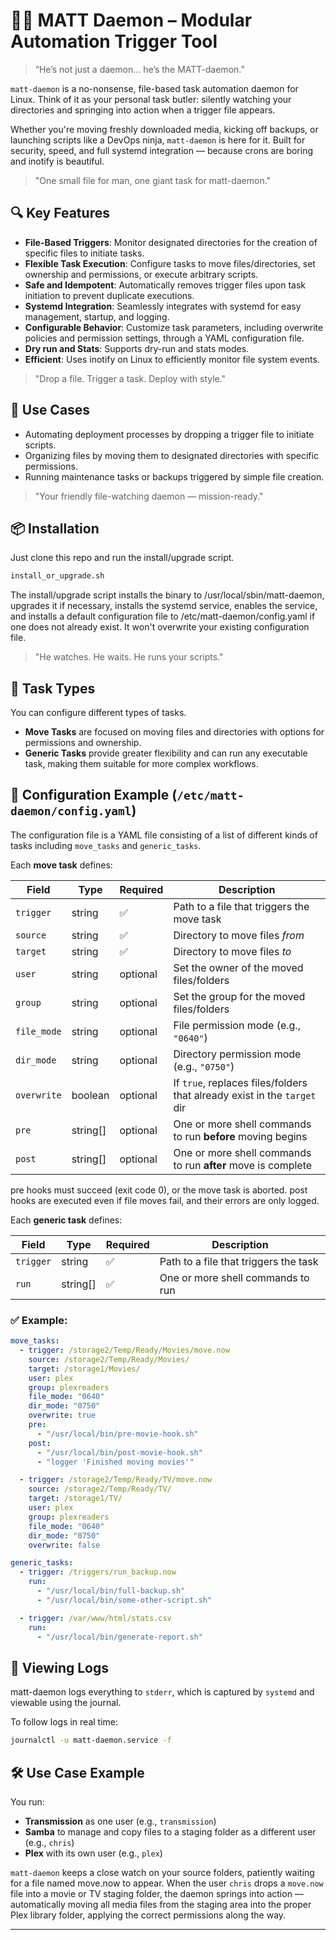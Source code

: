 # 🧙‍♂️ MATT Daemon – Modular Automation Trigger Tool

> “He’s not just a daemon… he’s the MATT-daemon.”

`matt-daemon` is a no-nonsense, file-based task automation daemon for Linux. Think of it as your personal task butler: silently watching your directories and springing into action when a trigger file appears.

Whether you're moving freshly downloaded media, kicking off backups, or launching scripts like a DevOps ninja, `matt-daemon` is here for it. Built for security, speed, and full systemd integration — because crons are boring and inotify is beautiful.
 
> "One small file for man, one giant task for matt-daemon."

## 🔍 Key Features

- **File-Based Triggers**: Monitor designated directories for the creation of specific files to initiate tasks.
- **Flexible Task Execution**: Configure tasks to move files/directories, set ownership and permissions, or execute arbitrary scripts.
- **Safe and Idempotent**: Automatically removes trigger files upon task initiation to prevent duplicate executions.
- **Systemd Integration**: Seamlessly integrates with systemd for easy management, startup, and logging.
- **Configurable Behavior**: Customize task parameters, including overwrite policies and permission settings, through a YAML configuration file.
- **Dry run and Stats**: Supports dry-run and stats modes.
- **Efficient**: Uses inotify on Linux to efficiently monitor file system events.

> "Drop a file. Trigger a task. Deploy with style."

## 🚀 Use Cases

- Automating deployment processes by dropping a trigger file to initiate scripts.
- Organizing files by moving them to designated directories with specific permissions.
- Running maintenance tasks or backups triggered by simple file creation.

> "Your friendly file-watching daemon — mission-ready."

## 📦 Installation

Just clone this repo and run the install/upgrade script.

```bash
install_or_upgrade.sh
```

The install/upgrade script installs the binary to /usr/local/sbin/matt-daemon, upgrades it if necessary, installs the systemd service, enables the service, and installs a default configuration file to /etc/matt-daemon/config.yaml if one does not already exist. It won't overwrite your existing configuration file.

> "He watches. He waits. He runs your scripts."

## 🎯 Task Types

You can configure different types of tasks.

- **Move Tasks** are focused on moving files and directories with options for permissions and ownership.
- **Generic Tasks** provide greater flexibility and can run any executable task, making them suitable for more complex workflows.

## 🧾 Configuration Example (`/etc/matt-daemon/config.yaml`)

The configuration file is a YAML file consisting of a list of different kinds of tasks including `move_tasks` and `generic_tasks`.

Each **move task** defines:

| Field       | Type       | Required | Description                                                                |
|-------------|------------|----------|----------------------------------------------------------------------------|
| `trigger`   | string     | ✅       | Path to a file that triggers the move task                                  |
| `source`    | string     | ✅       | Directory to move files *from*                                              |
| `target`    | string     | ✅       | Directory to move files *to*                                                |
| `user`      | string     | optional | Set the owner of the moved files/folders                                   |
| `group`     | string     | optional | Set the group for the moved files/folders                                  |
| `file_mode` | string     | optional | File permission mode (e.g., `"0640"`)                                      |
| `dir_mode`  | string     | optional | Directory permission mode (e.g., `"0750"`)                                 |
| `overwrite` | boolean    | optional | If `true`, replaces files/folders that already exist in the `target` dir   |
| `pre`       | string[]   | optional | One or more shell commands to run **before** moving begins                 |
| `post`      | string[]   | optional | One or more shell commands to run **after** move is complete               |

pre hooks must succeed (exit code 0), or the move task is aborted. post hooks are executed even if file moves fail, and their errors are only logged.

Each **generic task** defines:

| Field       | Type       | Required | Description                                                                |
|-------------|------------|----------|----------------------------------------------------------------------------|
| `trigger`   | string     | ✅       | Path to a file that triggers the task                                       |
| `run`       | string[]   | ✅       | One or more shell commands to run                                           |

### ✅ Example:

```yaml
move_tasks:
  - trigger: /storage2/Temp/Ready/Movies/move.now
    source: /storage2/Temp/Ready/Movies/
    target: /storage1/Movies/
    user: plex
    group: plexreaders
    file_mode: "0640"
    dir_mode: "0750"
    overwrite: true
    pre:
      - "/usr/local/bin/pre-movie-hook.sh"
    post:
      - "/usr/local/bin/post-movie-hook.sh"
      - "logger 'Finished moving movies'"

  - trigger: /storage2/Temp/Ready/TV/move.now
    source: /storage2/Temp/Ready/TV/
    target: /storage1/TV/
    user: plex
    group: plexreaders
    file_mode: "0640"
    dir_mode: "0750"
    overwrite: false

generic_tasks:
  - trigger: /triggers/run_backup.now
    run:
      - "/usr/local/bin/full-backup.sh"
      - "/usr/local/bin/some-other-script.sh"

  - trigger: /var/www/html/stats.csv
    run:
      - "/usr/local/bin/generate-report.sh"

```

## 📄 Viewing Logs

matt-daemon logs everything to `stderr`, which is captured by `systemd` and viewable using the journal.

To follow logs in real time:

```bash
journalctl -u matt-daemon.service -f
```

## 🛠 Use Case Example

You run:
- **Transmission** as one user (e.g., `transmission`)
- **Samba** to manage and copy files to a staging folder as a different user (e.g., `chris`)
- **Plex** with its own user (e.g., `plex`)

`matt-daemon` keeps a close watch on your source folders, patiently waiting for a file named move.now to appear. When the user `chris` drops a `move.now` file into a movie or TV staging folder, the daemon springs into action — automatically moving all media files from the staging area into the proper Plex library folder, applying the correct permissions along the way.

---



